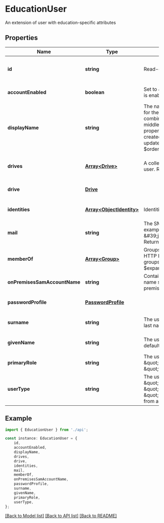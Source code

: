 # EducationUser

An extension of user with education-specific attributes

## Properties

Name | Type | Description | Notes
------------ | ------------- | ------------- | -------------
**id** | **string** | Read-only. | [optional] [readonly] [default to undefined]
**accountEnabled** | **boolean** | Set to \&quot;true\&quot; when the account is enabled. | [optional] [default to undefined]
**displayName** | **string** | The name displayed in the address book for the user. This value is usually the combination of the user\&#39;s first name, middle initial, and last name. This property is required when a user is created and it cannot be cleared during updates. Returned by default. Supports $orderby. | [optional] [default to undefined]
**drives** | [**Array&lt;Drive&gt;**](Drive.md) | A collection of drives available for this user. Read-only. | [optional] [readonly] [default to undefined]
**drive** | [**Drive**](Drive.md) |  | [optional] [default to undefined]
**identities** | [**Array&lt;ObjectIdentity&gt;**](ObjectIdentity.md) | Identities associated with this account. | [optional] [default to undefined]
**mail** | **string** | The SMTP address for the user, for example, \&#39;jeff@contoso.opencloud.com\&#39;. Returned by default. | [optional] [default to undefined]
**memberOf** | [**Array&lt;Group&gt;**](Group.md) | Groups that this user is a member of. HTTP Methods: GET (supported for all groups). Read-only. Nullable. Supports $expand. | [optional] [default to undefined]
**onPremisesSamAccountName** | **string** | Contains the on-premises SAM account name synchronized from the on-premises directory. Read-only. | [optional] [default to undefined]
**passwordProfile** | [**PasswordProfile**](PasswordProfile.md) |  | [optional] [default to undefined]
**surname** | **string** | The user\&#39;s surname (family name or last name). Returned by default. | [optional] [default to undefined]
**givenName** | **string** | The user\&#39;s givenName. Returned by default. | [optional] [default to undefined]
**primaryRole** | **string** | The user&#x60;s default role. Such as \&quot;student\&quot; or \&quot;teacher\&quot; | [optional] [default to undefined]
**userType** | **string** | The user&#x60;s type. This can be either \&quot;Member\&quot; for regular user, \&quot;Guest\&quot; for guest users or \&quot;Federated\&quot; for users imported from a federated instance. | [optional] [default to undefined]

## Example

```typescript
import { EducationUser } from './api';

const instance: EducationUser = {
    id,
    accountEnabled,
    displayName,
    drives,
    drive,
    identities,
    mail,
    memberOf,
    onPremisesSamAccountName,
    passwordProfile,
    surname,
    givenName,
    primaryRole,
    userType,
};
```

[[Back to Model list]](../README.md#documentation-for-models) [[Back to API list]](../README.md#documentation-for-api-endpoints) [[Back to README]](../README.md)
